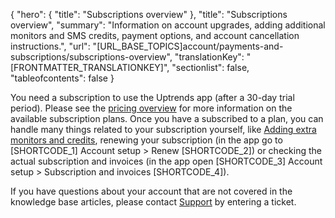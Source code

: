 {
  "hero": {
    "title": "Subscriptions overview"
  },
  "title": "Subscriptions overview",
  "summary": "Information on account upgrades, adding additional monitors and SMS credits, payment options, and account cancellation instructions.",
  "url": "[URL_BASE_TOPICS]account/payments-and-subscriptions/subscriptions-overview",
  "translationKey": "[FRONTMATTER_TRANSLATIONKEY]",
  "sectionlist": false,
  "tableofcontents": false
}

You need a subscription to use the Uptrends app (after a 30-day trial period). Please see the [pricing overview]([LINK_URL_1]) for more information on the available subscription plans.
Once you have a subscribed to a plan, you can handle many things related to your subscription yourself, like [Adding extra monitors and credits]([LINK_URL_2]), renewing your subscription (in the app go to [SHORTCODE_1] Account setup > Renew [SHORTCODE_2]) or checking the actual subscription and invoices (in the app open [SHORTCODE_3] Account setup > Subscription and invoices [SHORTCODE_4]).

If you have questions about your account that are not covered in the knowledge base articles, please contact [Support]([LINK_URL_3]) by entering a ticket.
